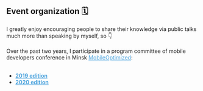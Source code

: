 ## Event organization 🗓️
I greatly enjoy encouraging people to share their knowledge via public talks much more than speaking by myself, so 👇<br /><br />
Over the past two years, I participate in a program committee of mobile developers conference in Minsk <a href="https://moconf.by" target="_blank" style="color:#4CA3DD">MobileOptimized</a>:<br /><br />
- **<a href="https://moconf.by/2019" target="_blank" style="color:#4CA3DD">2019 edition</a>**  
- **<a href="https://moconf.by" target="_blank" style="color:#4CA3DD">2020 edition</a>**
